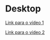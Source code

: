 # Desktop 

[Link para o vídeo 1 ](https://github.com/RodrigoCotrin/Ortech/assets/89107730/5720f649-cb1e-48a5-8b5b-a4196417109b)

[Link para o vídeo 2 ](https://github.com/RodrigoCotrin/Ortech/issues/6#issue-2047359641)
